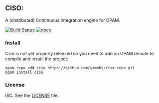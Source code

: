 ## CISO:

A (distributed) Continuous Integration engine for OPAM.

[![Build Status](https://travis-ci.org/samoht/ciso.svg)](https://travis-ci.org/samoht/ciso)
[![docs](https://img.shields.io/badge/doc-online-blue.svg)](https://samoht.github.io/ciso/)

### Install

Ciso is not yet properly released so you need to add an OPAM remote to
compile and install the project:

```shell
opam repo add ciso https://github.com/samoht/ciso-repo.git
opam install ciso
```

### License

ISC. See the [LICENSE](./blob/master/LICENSE) file.
